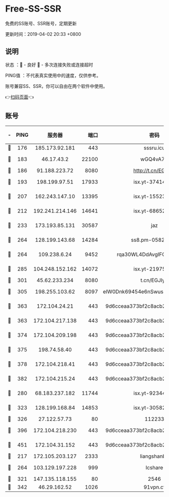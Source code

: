 # Free-SS-SSR

免费的SS账号、SSR账号，定期更新

更新时间：2019-04-02 20:33 +0800

## 说明

状态     ：🙂 - 良好 🙁 - 多次连接失败或连接超时

PING值   ：不代表真实使用中的速度，仅供参考。

账号兼容SS、SSR，你可以自由在两个软件中使用。

👉[扫码页面](https://liesauer.github.io/Free-SS-SSR/)👈

## 账号

|-|PING|服务器|端口|密码|加密方式|区域|
|:----:|:----:|:-----:|-----:|:----:|:----:|:----:|
|🙂|176|185.173.92.181|443|sssru.icu|rc4-md5|RU|
|🙂|183|46.17.43.2|22100|wGQ4vA7D|aes-256-gcm|RU|
|🙂|186|91.188.223.72|8080|http://t.cn/EGJIyrl|rc4-md5|RU|
|🙂|193|198.199.97.51|17933|isx.yt-37414659|aes-256-cfb|US|
|🙂|207|162.243.147.10|13395|isx.yt-15523512|aes-256-cfb|US|
|🙂|212|192.241.214.146|14641|isx.yt-68652544|aes-256-cfb|US|
|🙂|233|173.193.85.131|30587|jaz|aes-256-cfb|US|
|🙂|264|128.199.143.68|14284|ss8.pm-05820296|aes-256-cfb|SG|
|🙂|264|109.238.6.24|9452|rqa30WL4DdAvgIFG6Fs3znzTa|aes-256-cfb|FR|
|🙂|285|104.248.152.162|14072|isx.yt-21975141|aes-256-cfb|SG|
|🙂|301|45.62.233.234|8080|t.cn/EGJIyrl|rc4-md5|CA|
|🙂|305|198.255.103.62|8097|eIW0Dnk69454e6nSwuspv9DmS201tQ0D|aes-256-cfb|US|
|🙂|363|172.104.24.21|443|9d6cceaa373bf2c8acb22e60b6a58be6|aes-256-cfb|US|
|🙂|363|172.104.217.138|443|9d6cceaa373bf2c8acb22e60b6a58be6|aes-256-cfb|US|
|🙂|374|172.104.209.198|443|9d6cceaa373bf2c8acb22e60b6a58be6|aes-256-cfb|US|
|🙂|375|198.74.58.40|443|9d6cceaa373bf2c8acb22e60b6a58be6|aes-256-cfb|US|
|🙂|378|172.104.218.41|443|9d6cceaa373bf2c8acb22e60b6a58be6|aes-256-cfb|US|
|🙂|382|172.104.215.24|443|9d6cceaa373bf2c8acb22e60b6a58be6|aes-256-cfb|US|
|🙂|280|68.183.237.182|11744|isx.yt-92344610|aes-256-cfb|SG|
|🙂|323|128.199.168.84|14853|isx.yt-30582831|aes-256-cfb|SG|
|🙂|326|27.122.57.73|80|112233|chacha20|HK|
|🙂|396|172.104.218.230|443|9d6cceaa373bf2c8acb22e60b6a58be6|aes-256-cfb|US|
|🙂|451|172.104.31.152|443|9d6cceaa373bf2c8acb22e60b6a58be6|aes-256-cfb|US|
|🙁|217|172.105.203.127|2333|liangshanbo|chacha20|JP|
|🙁|264|103.129.197.228|999|lcshare|aes-256-cfb|US|
|🙁|321|147.135.118.155|80|2546|chacha20|US|
|🙁|342|46.29.162.52|1026|91vpn.cf|rc4-md5|RU|
